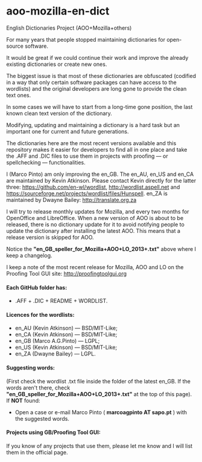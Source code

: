 aoo-mozilla-en-dict
===================

English Dictionaries Project (AOO+Mozilla+others)

For many years that people stopped maintaining dictionaries for open-source software.

It would be great if we could continue their work and improve the already existing dictionaries or create new ones.

The biggest issue is that most of these dictionaries are obfuscated (codified in a way that only certain software packages can have access to the wordlists) and the original developers are long gone to provide the clean text ones.

In some cases we will have to start from a long-time gone position, the last known clean text version of the dictionary.

Modifying, updating and maintaining a dictionary is a hard task but an important one for current and future generations.

The dictionaries here are the most recent versions available and this repository makes it easier for developers to find all in one place and take the .AFF and .DIC files to use them in projects with proofing — or spellchecking — functionalities.

I (Marco Pinto) am only improving the en_GB. The en_AU, en_US and en_CA are maintained by Kevin Atkinson.
Please contact Kevin directly for the latter three:
https://github.com/en-wl/wordlist, http://wordlist.aspell.net and https://sourceforge.net/projects/wordlist/files/Hunspell. en_ZA is maintained by Dwayne Bailey:
http://translate.org.za

I will try to release monthly updates for Mozilla, and every two months for OpenOffice and LibreOffice. When a new version of AOO is about to be released, there is no dictionary update for it to avoid notifying people to update the dictionary after installing the latest AOO. This means that a release version is skipped for AOO.

Notice the <B>"en_GB_speller_for_Mozilla+AOO+LO_2013+.txt"</B> above where I keep a changelog.

I keep a note of the most recent release for Mozilla, AOO and LO on the Proofing Tool GUI site:
http://proofingtoolgui.org


#### Each GitHub folder has:
* .AFF + .DIC + README + WORDLIST.  
  
  
#### Licences for the wordlists:
* en_AU (Kevin Atkinson) — BSD/MIT-Like;
* en_CA (Kevin Atkinson) — BSD/MIT-Like;
* en_GB (Marco A.G.Pinto) — LGPL;
* en_US (Kevin Atkinson) — BSD/MIT-Like;
* en_ZA (Dwayne Bailey) — LGPL. 
  

#### Suggesting words:

(First check the wordlist .txt file inside the folder of the latest en_GB. If the words aren't there, check <B>"en_GB_speller_for_Mozilla+AOO+LO_2013+.txt"</B> at the top of this page).  
If <B>NOT</B> found:
* Open a case or e-mail Marco Pinto ( <B>marcoagpinto AT sapo.pt</B> ) with the suggested words.
  

#### Projects using GB/Proofing Tool GUI:

If you know of any projects that use them, please let me know and I will list them in the official page.
